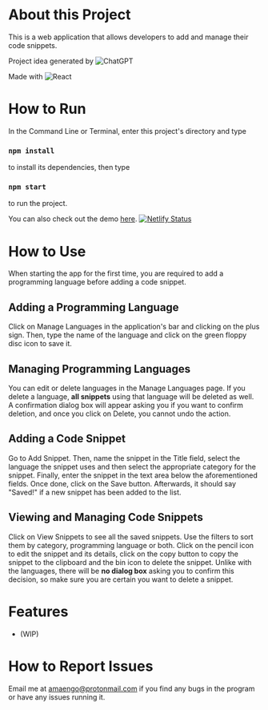 # About this Project

This is a web application that allows developers to add and manage their code snippets. 

Project idea generated by ![ChatGPT](https://img.shields.io/badge/chatGPT-74aa9c?style=for-the-badge&logo=openai&logoColor=white)

Made with 
![React](https://img.shields.io/badge/react-%2320232a.svg?style=for-the-badge&logo=react&logoColor=%2361DAFB)

# How to Run

In the Command Line or Terminal, enter this project's directory and type 

### `npm install`

to install its dependencies, then type

### `npm start`

to run the project. 

You can also check out the demo [here](https://tda-code-snippets.netlify.app/).
[![Netlify Status](https://api.netlify.com/api/v1/badges/3505edf4-3e00-458b-abc1-6a10958168d0/deploy-status)](https://app.netlify.com/sites/tda-code-snippets/deploys)

# How to Use

When starting the app for the first time, you are required to add a programming language before adding a code snippet. 

## Adding a Programming Language
Click on Manage Languages in the application's bar and clicking on the plus sign. Then, type the name of the language and click on the green floppy disc icon to save it. 

## Managing Programming Languages
You can edit or delete languages in the Manage Languages page. If you delete a language, __all snippets__ using that language will be deleted as well. A confirmation dialog box will appear asking you if you want to confirm deletion, and once you click on Delete, you cannot undo the action. 

## Adding a Code Snippet
Go to Add Snippet. Then, name the snippet in the Title field, select the language the snippet uses and then select the appropriate category for the snippet. Finally, enter the snippet in the text area below the aforementioned fields. Once done, click on the Save button. Afterwards, it should say "Saved!" if a new snippet has been added to the list. 

## Viewing and Managing Code Snippets 
Click on View Snippets to see all the saved snippets. Use the filters to sort them by category, programming language or both. Click on the pencil icon to edit the snippet and its details, click on the copy button to copy the snippet to the clipboard and the bin icon to delete the snippet. Unlike with the languages, there will be __no dialog box__ asking you to confirm this decision, so make sure you are certain you want to delete a snippet. 

# Features

* (WIP) 

# How to Report Issues

Email me at amaengo@protonmail.com if you find any bugs in the program or have any issues running it. 

